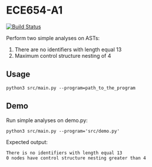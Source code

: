 # ECE654-A1  
[![Build Status](https://travis-ci.com/richard3983/ECE654-A1.svg?token=8FHpB6J7vdRyz684YQz8&branch=main)](https://travis-ci.com/richard3983/ECE654-A1)

Perform two simple analyses on ASTs:
1. There are no identifiers with length equal 13
2. Maximum control structure nesting of 4

## Usage

```
python3 src/main.py --program=path_to_the_program
```

## Demo
Run simple analyses on demo.py:
```
python3 src/main.py --program='src/demo.py'
```
Expected output:
```
There is no identifiers with length equal 13
0 nodes have control structure nesting greater than 4
```